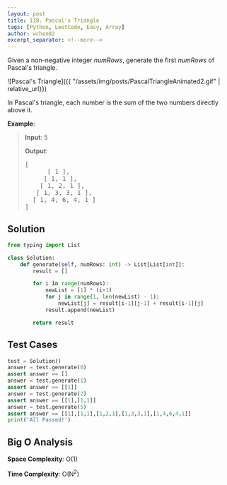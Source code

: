 ```yaml
---
layout: post
title: 118. Pascal's Triangle
tags: [Python, LeetCode, Easy, Array]
author: wchen02
excerpt_separator: <!--more-->
---
```


Given a non-negative integer *numRows*, generate the first *numRows* of Pascal's triangle.
<!--more-->
![Pascal's Triangle]({{ "/assets/img/posts/PascalTriangleAnimated2.gif" | relative_url}})

In Pascal's triangle, each number is the sum of the two numbers directly above it.

**Example**:
> **Input**:
> 5
>
> **Output**:
> <pre>
> [
>       [ 1 ],
>      [ 1, 1 ],
>     [ 1, 2, 1 ],
>    [ 1, 3, 3, 1 ],
>   [ 1, 4, 6, 4, 1 ]
> ]
> </pre>

## Solution

```python
from typing import List

class Solution:
    def generate(self, numRows: int) -> List[List[int]]:
        result = []

        for i in range(numRows):
            newList = [1] * (i+1)
            for j in range(1, len(newList) - 1):
                newList[j] = result[i-1][j-1] + result[i-1][j]
            result.append(newList)

        return result
```

## Test Cases

```python
test = Solution()
answer = test.generate(0)
assert answer == []
answer = test.generate(1)
assert answer == [[1]]
answer = test.generate(2)
assert answer == [[1],[1,1]]
answer = test.generate(5)
assert answer == [[1],[1,1],[1,2,1],[1,3,3,1],[1,4,6,4,1]]
print('All Passed!')
```

## Big O Analysis

**Space Complexity**: O(1)

**Time Complexity**: O(N<sup>2</sup>)
